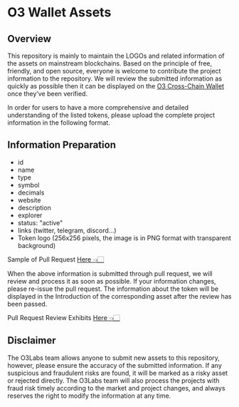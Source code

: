 # O3 Wallet Assets

## Overview

This repository is mainly to maintain the LOGOs and related information of the assets on mainstream blockchains. Based on the principle of free, friendly, and open source, everyone is welcome to contribute the project information to the repository. We will review the submitted information as quickly as possible then it can be displayed on the [O3 Cross-Chain Wallet ](https://o3.network/#/wallet) once they’ve been verified.

In order for users to have a more comprehensive and detailed understanding of the listed tokens, please upload the complete project information in the following format.

## Information Preparation

- id
- name
- type
- symbol
- decimals
- website
- description
- explorer
- status: "active"
- links (twitter, telegram, discord…)
- Token logo (256x256 pixels, the image is in PNG format with transparent background)

Sample of Pull Request [Here 👈🏻](https://github.com/O3Labs/assets/tree/main/eth/0xEe9801669C6138E84bD50dEB500827b776777d28)

When the above information is submitted through pull request, we will review and process it as soon as possible. If your information changes, please re-issue the pull request. The information about the token will be displayed in the Introduction of the corresponding asset after the review has been passed.

 Pull Request Review Exhibits [Here 👈🏻](https://assets.o3.network/#/token/eth/0xEe9801669C6138E84bD50dEB500827b776777d28?chainId=1&locale=en&utm_source=O3Wallet)

## Disclaimer

The O3Labs team allows anyone to submit new assets to this repository, however, please ensure the accuracy of the submitted information. If any suspicious and fraudulent risks are found, it will be marked as a risky asset or rejected directly. The O3Labs team will also process the projects with fraud risk timely according to the market and project changes, and always reserves the right to modify the information at any time.
